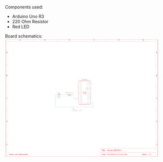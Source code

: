 Components used:
- Arduino Uno R3
- 220 Ohm Resistor 
- Red LED

Board schematics:
![Board schematic](https://github.com/lazicsrecko/arduino_projects/blob/main/led_operations/simple_led_blink/simple_led_blink.png)
